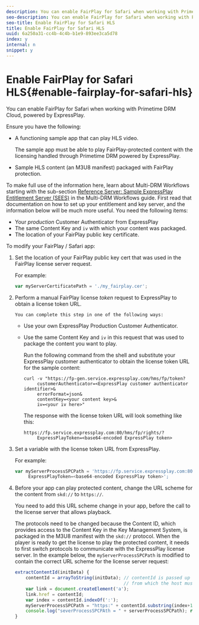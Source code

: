 ```yaml
---
description: You can enable FairPlay for Safari when working with Primetime DRM Cloud, powered by ExpressPlay.
seo-description: You can enable FairPlay for Safari when working with Primetime DRM Cloud, powered by ExpressPlay.
seo-title: Enable FairPlay for Safari HLS
title: Enable FairPlay for Safari HLS
uuid: 6a250a31-cc4b-4c4b-b1e9-893ee3ca5d78
index: y
internal: n
snippet: y
---
```


# Enable FairPlay for Safari HLS{#enable-fairplay-for-safari-hls}

You can enable FairPlay for Safari when working with Primetime DRM Cloud, powered by ExpressPlay.

Ensure you have the following:

* A functioning sample app that can play HLS video.

  The sample app must be able to play FairPlay-protected content with the licensing handled through Primetime DRM powered by ExpressPlay. 
* Sample HLS content (an M3U8 manifest) packaged with FairPlay protection.

To make full use of the information here, learn about Multi-DRM Workflows starting with the sub-section [Reference Server: Sample ExpressPlay Entitlement Server (SEES)](https://help.adobe.com/en_US/primetime/drm/multi-drm-workflows/#Reference_Server_Sample_ExpressPlay_Entitlement_Server_SEES) in the Multi-DRM Workflows guide. First read that documentation on how to set up your entitlement and key server, and the information below will be much more useful.
You need the following items:

* Your *production* Customer Authenticator from ExpressPlay 
* The same Content Key and `iv` with which your content was packaged. 
* The location of your FairPlay public key certificate.

To modify your FairPlay / Safari app:

1. Set the location of your FairPlay public key cert that was used in the FairPlay license server request.

   For example: 

   ```js
   var myServerCertificatePath = './my_fairplay.cer';
   ```

1. Perform a manual FairPlay license *token* request to ExpressPlay to obtain a license token URL.

       You can complete this step in one of the following ways:

    * Use your own ExpressPlay Production Customer Authenticator. 
    * Use the same Content Key and `iv` in this request that was used to package the content you want to play.

       Run the following command from the shell and substitute your ExpressPlay customer authenticator to obtain the license token URL for the sample content:

       ```    
       curl -v "https://fp-gen.service.expressplay.com/hms/fp/token? 
            customerAuthenticator=<ExpressPlay customer authenticator identifier>& 
            errorFormat=json& 
            contentKey=<your content key>& 
            iv=<your iv here>"
       ```    
    
       The response with the license token URL will look something like this:

       ```    
       https://fp.service.expressplay.com:80/hms/fp/rights/? 
            ExpressPlayToken=<base64-encoded ExpressPlay token>
       ```

1. Set a variable with the license token URL from ExpressPlay.

   For example: 

   ```js
   var myServerProcessSPCPath = 'https://fp.service.expressplay.com:80/hms/fp/rights/? 
        ExpressPlayToken=<base64-encoded ExpressPlay token>';
   ```

1. Before your app can play protected content, change the URL scheme for the content from `skd://` to `https://`.

   You need to add this URL scheme change in your app, before the call to the license server that allows playback.

   The protocols need to be changed because the Content ID, which provides access to the Content Key in the Key Management System, is packaged in the M3U8 manifest with the `skd://` protocol. When the player is ready to get the license to play the protected content, it needs to first switch protocols to communicate with the ExpressPlay license server. In the example below, the `myServerProcessSPCPath` is modified to contain the correct URL scheme for the license server request:

   ```js
   extractContentId(initData) {  
       contentId = arrayToString(initData); // contentId is passed up as a URI,  
                                            // from which the host must be extracted:  
       var link = document.createElement('a');  
       link.href = contentId;  
       var index = contentId.indexOf(':');  
       myServerProcessSPCPath = "https:" + contentId.substring(index+1);  
       console.log("severProcessSPCPAth = " + serverProcessSPCPath); return link.hostname;  
   }
   ```

